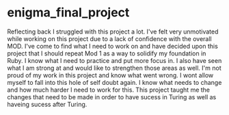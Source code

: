 # enigma_final_project
Reflecting back I struggled with this project a lot. I've felt very unmotivated while working on this project due to a lack of confidence with the overall MOD. 
I've come to find what I need to work on and have decided upon this project that I should repeat Mod 1 as a way to solidify my foundation in Ruby. 
I know what I need to practice and put more focus in. I also have seen what I am strong at and would like to strengthen those areas as well. I'm not proud of my work in this project and know what went wrong. I wont allow myself to fall into this hole of self doubt again. I know what needs to change and how much harder I need to work for this. 
This project taught me the changes that need to be made in order to have sucess in Turing as well as haveing sucess after Turing. 
